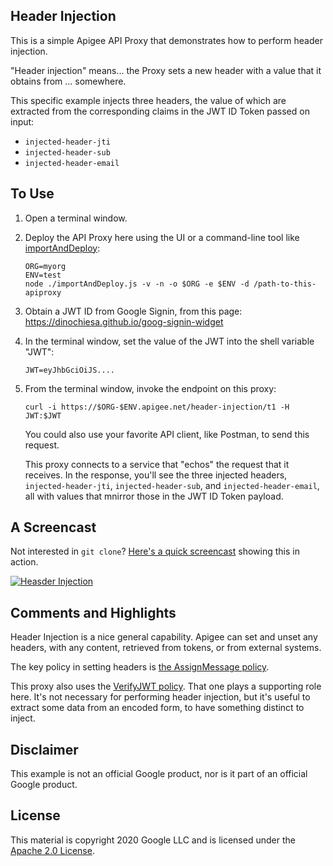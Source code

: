 ## Header Injection

This is a simple Apigee API Proxy that demonstrates how to perform header
injection.

"Header injection" means... the Proxy sets a new header with a value that it
obtains from ... somewhere.

This specific example injects three headers, the value of which are extracted from
the corresponding claims in the JWT ID Token passed on input:
* `injected-header-jti`
* `injected-header-sub`
* `injected-header-email`


## To Use

1. Open a terminal window.

2. Deploy the API Proxy here using the UI or a command-line tool like
   [importAndDeploy](https://github.com/DinoChiesa/apigee-edge-js-examples/blob/main/importAndDeploy.js):
   ```
   ORG=myorg
   ENV=test
   node ./importAndDeploy.js -v -n -o $ORG -e $ENV -d /path-to-this-apiproxy
   ```

3. Obtain a JWT ID from Google Signin, from this page:
   https://dinochiesa.github.io/goog-signin-widget

4. In the terminal window, set the value of the JWT into the shell variable "JWT":
   ```
   JWT=eyJhbGciOiJS....
   ```

5. From the terminal window, invoke the endpoint on this proxy:
   ```
   curl -i https://$ORG-$ENV.apigee.net/header-injection/t1 -H JWT:$JWT
   ```

   You could also use your favorite API client, like Postman, to send this
   request.

   This proxy connects to a service that "echos" the request that it receives.
   In the response, you'll see the three injected headers,
   `injected-header-jti`, `injected-header-sub`, and `injected-header-email`,
   all with values that mnirror those in the JWT ID Token payload.


## A Screencast

Not interested in `git clone`? [Here's a quick screencast](https://youtu.be/3tFmGo-Wgc0) showing this in action.

[![Heasder Injection](http://img.youtube.com/vi/3tFmGo-Wgc0/0.jpg)](https://youtu.be/3tFmGo-Wgc0
"Header Injection")


## Comments and Highlights

Header Injection is a nice general capability. Apigee can set and unset any
headers, with any content, retrieved from tokens, or from external systems.

The key policy in setting headers is [the AssignMessage
policy](https://docs.apigee.com/api-platform/reference/policies/assign-message-policy).

This proxy also uses the [VerifyJWT policy](). That one plays a supporting role
here. It's not necessary for performing header injection, but it's useful to
extract some data from an encoded form, to have something distinct to inject.


## Disclaimer

This example is not an official Google product, nor is it part of an
official Google product.

## License

This material is copyright 2020 Google LLC and is licensed under the [Apache
2.0 License](LICENSE).
